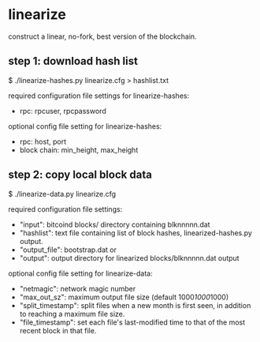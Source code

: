 # linearize
construct a linear, no-fork, best version of the blockchain.

## step 1: download hash list

   $ ./linearize-hashes.py linearize.cfg > hashlist.txt

required configuration file settings for linearize-hashes:
* rpc: rpcuser, rpcpassword

optional config file setting for linearize-hashes:
* rpc: host, port
* block chain: min_height, max_height

## step 2: copy local block data

   $ ./linearize-data.py linearize.cfg

required configuration file settings:
* "input": bitcoind blocks/ directory containing blknnnnn.dat
* "hashlist": text file containing list of block hashes, linearized-hashes.py
output.
* "output_file": bootstrap.dat
      or
* "output": output directory for linearized blocks/blknnnnn.dat output

optional config file setting for linearize-data:
* "netmagic": network magic number
* "max_out_sz": maximum output file size (default 1000*1000*1000)
* "split_timestamp": split files when a new month is first seen, in addition to
reaching a maximum file size.
* "file_timestamp": set each file's last-modified time to that of the
most recent block in that file.
